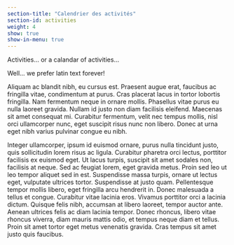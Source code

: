 ```yaml
---
section-title: "Calendrier des activités"
section-id: activities
weight: 4
show: true
show-in-menu: true
---
```

Activities... or a calandar of activities...

Well... we prefer latin text forever!

Aliquam ac blandit nibh, eu cursus est. Praesent augue erat, faucibus ac fringilla vitae, condimentum at purus. Cras placerat lacus in tortor lobortis fringilla. Nam fermentum neque in ornare mollis. Phasellus vitae purus eu nulla laoreet gravida. Nullam id justo non diam facilisis eleifend. Maecenas sit amet consequat mi. Curabitur fermentum, velit nec tempus mollis, nisl orci ullamcorper nunc, eget suscipit risus nunc non libero. Donec at urna eget nibh varius pulvinar congue eu nibh.

Integer ullamcorper, ipsum id euismod ornare, purus nulla tincidunt justo, quis sollicitudin lorem risus ac ligula. Curabitur pharetra orci lectus, porttitor facilisis ex euismod eget. Ut lacus turpis, suscipit sit amet sodales non, facilisis at neque. Sed ac feugiat lorem, eget gravida metus. Proin sed leo ut leo tempor aliquet sed in est. Suspendisse massa turpis, ornare ut lectus eget, vulputate ultrices tortor. Suspendisse at justo quam. Pellentesque tempor mollis libero, eget fringilla arcu hendrerit in. Donec malesuada a tellus et congue. Curabitur vitae lacinia eros. Vivamus porttitor orci a lacinia dictum. Quisque felis nibh, accumsan at libero laoreet, tempor auctor ante. Aenean ultrices felis ac diam lacinia tempor. Donec rhoncus, libero vitae rhoncus viverra, diam mauris mattis odio, et tempus neque diam et tellus. Proin sit amet tortor eget metus venenatis gravida. Cras tempus sit amet justo quis faucibus.
